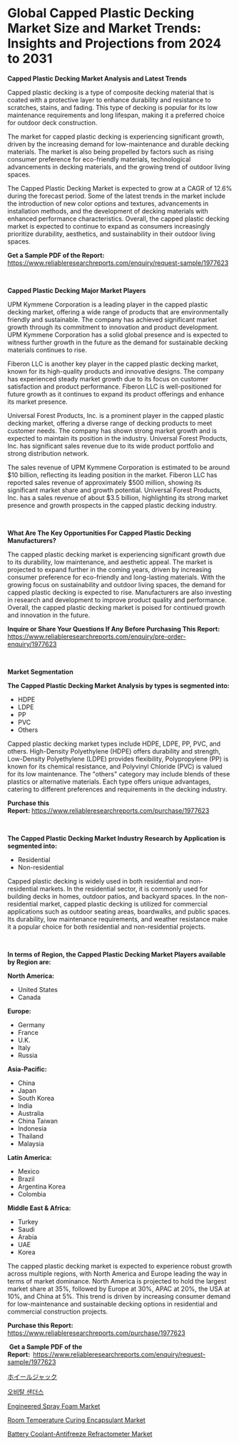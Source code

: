 <p><h1>Global Capped Plastic Decking Market Size and Market Trends: Insights and Projections from 2024 to 2031</h1></p><p><strong>Capped Plastic Decking Market Analysis and Latest Trends</strong></p>
<p><p>Capped plastic decking is a type of composite decking material that is coated with a protective layer to enhance durability and resistance to scratches, stains, and fading. This type of decking is popular for its low maintenance requirements and long lifespan, making it a preferred choice for outdoor deck construction.</p><p>The market for capped plastic decking is experiencing significant growth, driven by the increasing demand for low-maintenance and durable decking materials. The market is also being propelled by factors such as rising consumer preference for eco-friendly materials, technological advancements in decking materials, and the growing trend of outdoor living spaces.</p><p>The Capped Plastic Decking Market is expected to grow at a CAGR of 12.6% during the forecast period. Some of the latest trends in the market include the introduction of new color options and textures, advancements in installation methods, and the development of decking materials with enhanced performance characteristics. Overall, the capped plastic decking market is expected to continue to expand as consumers increasingly prioritize durability, aesthetics, and sustainability in their outdoor living spaces.</p></p>
<p><strong>Get a Sample PDF of the Report:&nbsp;</strong> <a href="https://www.reliableresearchreports.com/enquiry/request-sample/1977623">https://www.reliableresearchreports.com/enquiry/request-sample/1977623</a></p>
<p>&nbsp;</p>
<p><strong>Capped Plastic Decking Major Market Players</strong></p>
<p><p>UPM Kymmene Corporation is a leading player in the capped plastic decking market, offering a wide range of products that are environmentally friendly and sustainable. The company has achieved significant market growth through its commitment to innovation and product development. UPM Kymmene Corporation has a solid global presence and is expected to witness further growth in the future as the demand for sustainable decking materials continues to rise.</p><p>Fiberon LLC is another key player in the capped plastic decking market, known for its high-quality products and innovative designs. The company has experienced steady market growth due to its focus on customer satisfaction and product performance. Fiberon LLC is well-positioned for future growth as it continues to expand its product offerings and enhance its market presence.</p><p>Universal Forest Products, Inc. is a prominent player in the capped plastic decking market, offering a diverse range of decking products to meet customer needs. The company has shown strong market growth and is expected to maintain its position in the industry. Universal Forest Products, Inc. has significant sales revenue due to its wide product portfolio and strong distribution network.</p><p>The sales revenue of UPM Kymmene Corporation is estimated to be around $10 billion, reflecting its leading position in the market. Fiberon LLC has reported sales revenue of approximately $500 million, showing its significant market share and growth potential. Universal Forest Products, Inc. has a sales revenue of about $3.5 billion, highlighting its strong market presence and growth prospects in the capped plastic decking industry.</p></p>
<p>&nbsp;</p>
<p><strong>What Are The Key Opportunities For Capped Plastic Decking Manufacturers?</strong></p>
<p><p>The capped plastic decking market is experiencing significant growth due to its durability, low maintenance, and aesthetic appeal. The market is projected to expand further in the coming years, driven by increasing consumer preference for eco-friendly and long-lasting materials. With the growing focus on sustainability and outdoor living spaces, the demand for capped plastic decking is expected to rise. Manufacturers are also investing in research and development to improve product quality and performance. Overall, the capped plastic decking market is poised for continued growth and innovation in the future.</p></p>
<p><strong>Inquire or Share Your Questions If Any Before Purchasing This Report:</strong> <a href="https://www.reliableresearchreports.com/enquiry/pre-order-enquiry/1977623">https://www.reliableresearchreports.com/enquiry/pre-order-enquiry/1977623</a></p>
<p>&nbsp;</p>
<p><strong>Market Segmentation</strong></p>
<p><strong>The Capped Plastic Decking Market Analysis by types is segmented into:</strong></p>
<p><ul><li>HDPE</li><li>LDPE</li><li>PP</li><li>PVC</li><li>Others</li></ul></p>
<p><p>Capped plastic decking market types include HDPE, LDPE, PP, PVC, and others. High-Density Polyethylene (HDPE) offers durability and strength, Low-Density Polyethylene (LDPE) provides flexibility, Polypropylene (PP) is known for its chemical resistance, and Polyvinyl Chloride (PVC) is valued for its low maintenance. The "others" category may include blends of these plastics or alternative materials. Each type offers unique advantages, catering to different preferences and requirements in the decking industry.</p></p>
<p><strong>Purchase this Report:&nbsp;</strong><a href="https://www.reliableresearchreports.com/purchase/1977623">https://www.reliableresearchreports.com/purchase/1977623</a></p>
<p>&nbsp;</p>
<p><strong>The Capped Plastic Decking Market Industry Research by Application is segmented into:</strong></p>
<p><ul><li>Residential</li><li>Non-residential</li></ul></p>
<p><p>Capped plastic decking is widely used in both residential and non-residential markets. In the residential sector, it is commonly used for building decks in homes, outdoor patios, and backyard spaces. In the non-residential market, capped plastic decking is utilized for commercial applications such as outdoor seating areas, boardwalks, and public spaces. Its durability, low maintenance requirements, and weather resistance make it a popular choice for both residential and non-residential projects.</p></p>
<p>&nbsp;</p>
<p><strong>In terms of Region, the Capped Plastic Decking Market Players available by Region are:</strong></p>
<p>
    <p> <strong> North America: </strong>
        <ul>
            <li>United States</li>
            <li>Canada</li>
        </ul>
        </p> 
    <p> <strong> Europe: </strong>
        <ul>
            <li>Germany</li>
            <li>France</li>
            <li>U.K.</li>
            <li>Italy</li>
            <li>Russia</li>
        </ul>
        </p> 
    <p> <strong> Asia-Pacific: </strong>
        <ul>
            <li>China</li>
            <li>Japan</li>
            <li>South Korea</li>
            <li>India</li>
            <li>Australia</li>
            <li>China Taiwan</li>
            <li>Indonesia</li>
            <li>Thailand</li>
            <li>Malaysia</li>
        </ul>
        </p> 
    <p> <strong> Latin America: </strong>
        <ul>
            <li>Mexico</li>
            <li>Brazil</li>
            <li>Argentina Korea</li>
            <li>Colombia</li>
        </ul>
        </p> 
    <p> <strong> Middle East & Africa: </strong>
        <ul>
            <li>Turkey</li>
            <li>Saudi</li>
            <li>Arabia</li>
            <li>UAE</li>
            <li>Korea</li>
        </ul>
    </p>
    </p>
<p><p>The capped plastic decking market is expected to experience robust growth across multiple regions, with North America and Europe leading the way in terms of market dominance. North America is projected to hold the largest market share at 35%, followed by Europe at 30%, APAC at 20%, the USA at 10%, and China at 5%. This trend is driven by increasing consumer demand for low-maintenance and sustainable decking options in residential and commercial construction projects.</p></p>
<p><strong>Purchase this Report: </strong><a href="https://www.reliableresearchreports.com/purchase/1977623">https://www.reliableresearchreports.com/purchase/1977623</a></p>
<p>&nbsp;<strong>Get a Sample PDF of the Report:&nbsp;&nbsp;</strong><a href="https://www.reliableresearchreports.com/enquiry/request-sample/1977623">https://www.reliableresearchreports.com/enquiry/request-sample/1977623</a></p>
<p><strong></strong></p>
<p><p><a href="https://github.com/xemfu2379520/Market-Research-Report-List-1/blob/main/58318672140.md">ホイールジャック</a></p><p><a href="https://github.com/bvubpqd5241630/Market-Research-Report-List-1/blob/main/94981091802.md">오비탈 샌더스</a></p><p><a href="https://github.com/fiixsa/Market-Research-Report-List-1/blob/main/engineered-spray-foam-market.md">Engineered Spray Foam Market</a></p><p><a href="https://github.com/Airanohannonzb68e5pb53oc1/Market-Research-Report-List-1/blob/main/room-temperature-curing-encapsulant-market.md">Room Temperature Curing Encapsulant Market</a></p><p><a href="https://issuu.com/reportprime-2/docs/battery-coolant-antifreeze-refractometer-market-si">Battery Coolant-Antifreeze Refractometer Market</a></p></p>